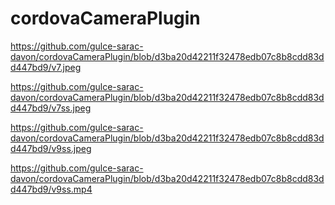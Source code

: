 # cordovaCameraPlugin

https://github.com/gulce-sarac-davon/cordovaCameraPlugin/blob/d3ba20d42211f32478edb07c8b8cdd83dd447bd9/v7.jpeg

https://github.com/gulce-sarac-davon/cordovaCameraPlugin/blob/d3ba20d42211f32478edb07c8b8cdd83dd447bd9/v7ss.jpeg

https://github.com/gulce-sarac-davon/cordovaCameraPlugin/blob/d3ba20d42211f32478edb07c8b8cdd83dd447bd9/v9ss.jpeg

https://github.com/gulce-sarac-davon/cordovaCameraPlugin/blob/d3ba20d42211f32478edb07c8b8cdd83dd447bd9/v9ss.mp4
